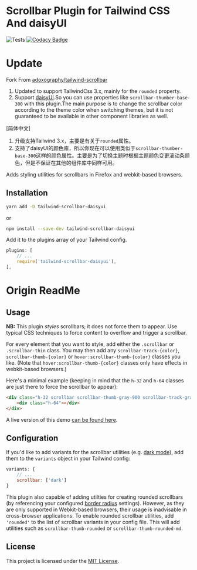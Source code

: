 # Scrollbar Plugin for Tailwind CSS And daisyUI
![Tests](https://github.com/adoxography/tailwind-scrollbar/workflows/Tests/badge.svg)
[![Codacy Badge](https://app.codacy.com/project/badge/Grade/af892fe4afc048c4860462c5fc736675)](https://www.codacy.com/gh/adoxography/tailwind-scrollbar/dashboard?utm_source=github.com&amp;utm_medium=referral&amp;utm_content=adoxography/tailwind-scrollbar&amp;utm_campaign=Badge_Grade)

# Update

Fork From [adoxography/tailwind-scrollbar](https://github.com/adoxography/tailwind-scrollbar)

1. Updated to support TailwindCss 3.x, mainly for the `rounded` property.
2. Support [daisyUI](https://github.com/saadeghi/daisyui).So you can use properties like `scrollbar-thumber-base-300` with this plugin.The main purpose is to change the scrollbar color according to the theme color when switching themes, but it is not guaranteed to be available in other component libraries as well.

[简体中文]
1. 升级支持Tailwind 3.x，主要是有关于`rounded`属性。
2. 支持了daisyUI的颜色库，所以你现在可以使用类似于`scrollbar-thumber-base-300`这样的颜色属性。主要是为了切换主题时根据主题颜色变更滚动条颜色，但是不保证在其他的组件库中同样可用。
   
Adds styling utilities for scrollbars in Firefox and webkit-based browsers.

## Installation

```bash
yarn add -D tailwind-scrollbar-daisyui
```
or

```bash
npm install --save-dev tailwind-scrollbar-daisyui
```

Add it to the plugins array of your Tailwind config.

```js
plugins: [
    // ...
    require('tailwind-scrollbar-daisyui'),
],
```

# Origin ReadMe

## Usage

**NB:** This plugin *styles* scrollbars; it does not force them to appear. Use typical CSS techniques to force content to overflow and trigger a scrollbar.

For every element that you want to style, add either the `.scrollbar` or `.scrollbar-thin` class. You may then add any `scrollbar-track-{color}`, `scrollbar-thumb-{color}` or `hover:scrollbar-thumb-{color}` classes you like. (Note that `hover:scrollbar-thumb-{color}` classes only have effects in webkit-based browsers.)

Here's a minimal example (keeping in mind that the `h-32` and `h-64` classes are just there to force the scrollbar to appear):

```html
<div class="h-32 scrollbar scrollbar-thumb-gray-900 scrollbar-track-gray-100">
    <div class="h-64"></div>
</div>
```

A live version of this demo [can be found here](https://tailwind-scrollbar-example.adoxography.repl.co/).

## Configuration

If you'd like to add variants for the scrollbar utilities (e.g. [dark mode](https://tailwindcss.com/docs/dark-mode)), add them to the `variants` object in your Tailwind config:

```js
variants: {
    // ...
    scrollbar: ['dark']
}
```

This plugin also capable of adding utilties for creating rounded scrollbars (by referencing your configured [border radius](https://tailwindcss.com/docs/border-radius#customizing) settings). However, as they are only supported in Webkit-based browsers, their usage is inadvisable in cross-browser applications. To enable rounded scrollbar utilities, add `'rounded'` to the list of scrollbar variants in your config file. This will add utilities such as `scrollbar-thumb-rounded` or `scrollbar-thumb-rounded-md`.

## License

This project is licensed under the [MIT License](/LICENSE).
